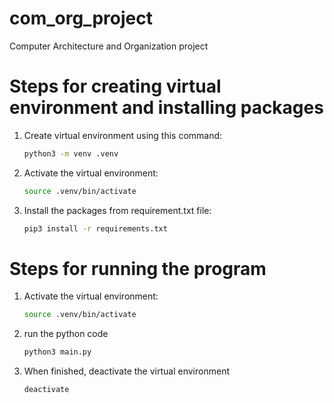 # com_org_project
Computer Architecture and Organization project

# Steps for creating virtual environment and installing packages
1. Create virtual environment using this command:  
   ```bash
   python3 -m venv .venv
2. Activate the virtual environment:
   ```bash
   source .venv/bin/activate
3. Install the packages from requirement.txt file:
   ```bash
   pip3 install -r requirements.txt

# Steps for running the program
1. Activate the virtual environment:
   ```bash
   source .venv/bin/activate
2. run the python code
   ```bash
   python3 main.py
3. When finished, deactivate the virtual environment
   ```bash
   deactivate
